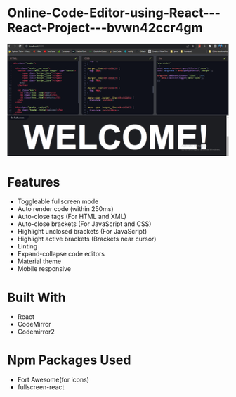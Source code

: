 # Online-Code-Editor-using-React---React-Project---bvwn42ccr4gm

<img src="./src/demo-image.png" alt="demo image" />

# Features

- Toggleable fullscreen mode
- Auto render code (within 250ms)
- Auto-close tags (For HTML and XML)
- Auto-close brackets (For JavaScript and CSS)
- Highlight unclosed brackets (For JavaScript)
- Highlight active brackets (Brackets near cursor)
- Linting
- Expand-collapse code editors
- Material theme
- Mobile responsive


# Built With

- React
- CodeMirror
- Codemirror2

# Npm Packages Used
- Fort Awesome(for icons)
- fullscreen-react

